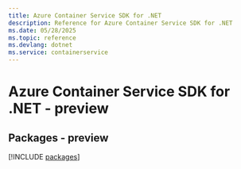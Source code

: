 ```yaml
---
title: Azure Container Service SDK for .NET
description: Reference for Azure Container Service SDK for .NET
ms.date: 05/28/2025
ms.topic: reference
ms.devlang: dotnet
ms.service: containerservice
---
```

# Azure Container Service SDK for .NET - preview
## Packages - preview
[!INCLUDE [packages](container-service-index.md)]
